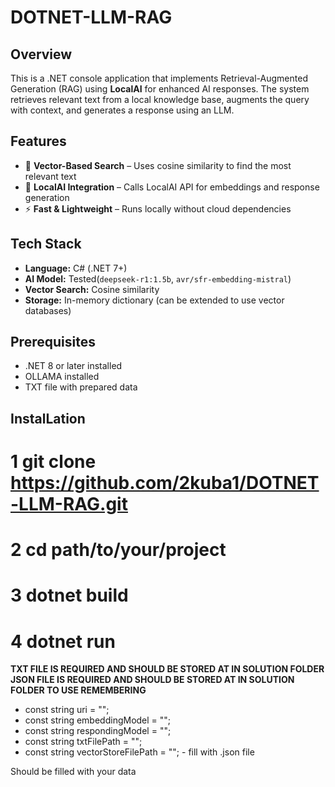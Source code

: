 # DOTNET-LLM-RAG

## Overview
This is a .NET console application that implements Retrieval-Augmented Generation (RAG) using **LocalAI** for enhanced AI responses. The system retrieves relevant text from a local knowledge base, augments the query with context, and generates a response using an LLM.

## Features
- 🧠 **Vector-Based Search** – Uses cosine similarity to find the most relevant text  
- 🤖 **LocalAI Integration** – Calls LocalAI API for embeddings and response generation  
- ⚡ **Fast & Lightweight** – Runs locally without cloud dependencies  

## Tech Stack
- **Language:** C# (.NET 7+)  
- **AI Model:** Tested(`deepseek-r1:1.5b`, `avr/sfr-embedding-mistral`)  
- **Vector Search:** Cosine similarity  
- **Storage:** In-memory dictionary (can be extended to use vector databases)  

## Prerequisites
- .NET 8 or later installed
- OLLAMA installed
- TXT file with prepared data

## InstalLation
# 1 git clone https://github.com/2kuba1/DOTNET-LLM-RAG.git
# 2 cd path/to/your/project
# 3 dotnet build
# 4 dotnet run

**TXT FILE IS REQUIRED AND SHOULD BE STORED AT IN SOLUTION FOLDER**
**JSON FILE IS REQUIRED AND SHOULD BE STORED AT IN SOLUTION FOLDER TO USE REMEMBERING**

- const string uri = "";
- const string embeddingModel = "";
- const string respondingModel = "";
- const string txtFilePath = "";
- const string vectorStoreFilePath = ""; - fill with .json file 

Should be filled with your data
